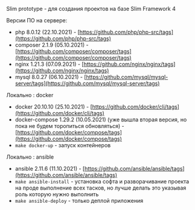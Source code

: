 Slim prototype - для создания проектов на базе Slim Framework 4

Версии ПО на сервере:

- php 8.0.12 (22.10.2021) - [https://github.com/php/php-src/tags](https://github.com/php/php-src/tags)
- composer 2.1.9 (05.10.2021) - [https://github.com/composer/composer/tags](https://github.com/composer/composer/tags)
- nginx 1.21.3 (07.09.2021) - [https://github.com/nginx/nginx/tags](https://github.com/nginx/nginx/tags)
- mysql 8.0.27 (06.10.2021) - [https://github.com/mysql/mysql-server/tags](https://github.com/mysql/mysql-server/tags)

Локально : docker
- docker 20.10.10 (25.10.2021) - [https://github.com/docker/cli/tags](https://github.com/docker/cli/tags)
- docker-compose 1.29.2 (10.05.2021) (уже вышла вторая версия, но пока не будем торопиться обновляться) - [https://github.com/docker/compose/tags](https://github.com/docker/compose/tags)
- `make docker-up` - запуск контейнеров


Локально : ansible
- ansible 2.11.6 (11.10.2021) - [https://github.com/ansible/ansible/tags](https://github.com/ansible/ansible/tags)
- `make ansible-install` - установка софта и разворачивание проекта на проде выполнение всех тасков, но лучше делать это указывая роль которую нужно выполнить
- `make ansible-deploy` - только деплой приложения